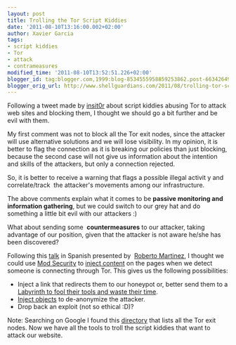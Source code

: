 ```yaml
---
layout: post
title: Trolling the Tor Script Kiddies
date: '2011-08-10T13:16:00.002+02:00'
author: Xavier Garcia
tags:
- script kiddies
- Tor
- attack
- contrameasures
modified_time: '2011-08-10T13:52:51.226+02:00'
blogger_id: tag:blogger.com,1999:blog-8534555958859253862.post-6634264903329139092
blogger_orig_url: http://www.shellguardians.com/2011/08/trolling-tor-script-kiddies.html
---
```

Following a tweet made by [insit0r](http://twitter.com/insit0r) about script kiddies abusing Tor to attack web sites and blocking them, I thought we should go a bit further and be evil with them.

My first comment was not to block all the Tor exit nodes, since the attacker will use alternative solutions and we will lose visibility. In my opinion, it is better to flag the connection as it is breaking our policies than just blocking, because the second case will not give us information about the intention and skills of the attackers, but only a connection rejected.

So, it is better to receive a warning that flags a possible illegal activit y and correlate/track  the attacker's movements among our infrastructure.

The above comments explain what it comes to be **passive monitoring and information gathering**, but we could switch to our grey hat and do something a little bit evil with our attackers :)

What about sending some  **countermeasures** to our attacker, taking advantage of our position, given that the attacker is not aware he/she has been discovered?

Following this [talk](http://www.shellguardians.com/2011/08/spanish-offensive-security-talk-by.html) in Spanish presented by  [Roberto Martinez](http://twitter.com/r0bertmart1nez), I thought we could use [Mod Security](http://www.modsecurity.org/) to [inject content](http://www.modsecurity.org/projects/modsecurity/apache/feature_content_injection.html) on the pages when we detect someone is connecting through Tor. This gives us the following possibilities:

* Inject a link that redirects them to our honeypot or, better send them to a [Labyrinth to fool their tools and waste their time](http://www.shellguardians.com/2011/05/fooling-bots-and-web-scanners-with.html).
* [Inject objects](http://www.modsecurity.org/blog/archives/2008/01/content_injecti.html) to de-anonymize the attacker.
* Drop back an exploit (not so ethical :D)?

Note: Searching on Google I found this [directory](http://128.31.0.34:9031/tor/status/all) that lists all the Tor exit nodes. Now we have all the tools to troll the script kiddies that want to attack our website.
